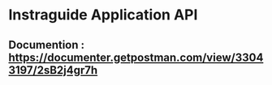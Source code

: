 ﻿# Instraguide Application API
## Documention : https://documenter.getpostman.com/view/33043197/2sB2j4gr7h
